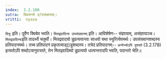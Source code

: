 ```yaml
---
index:  3.2.180
sutra:  विप्रसंभ्यो ड्?वसंज्ञायाम्।
vritti:  nyasa
---
```


`विभुः` इति। पूर्वेण क्विबेव भवति।
`मितद्रवादिभ्य उपसंख्यानम्` इति। आविशेषेण-- संज्ञायाम्, असंज्ञायाञ्च। `मितद्रवादिभ्यः`इति तादर्थ्ये चतुर्थी। मितद्रवादयो डुप्रत्ययान्ताः साधवो यथा स्युरित्येवमर्थः। उपसंख्यानशब्दस्य प्रतिपादनमर्थः। तच्व प्रतिपादनं प्रकृतत्वाड्()डुशब्दस्य। तत्रेदं प्रतिपादनम्-- `अन्येभ्योऽपि दृश्यते` (3.2.178) इत्यतोऽपि शब्दोऽत्रानुवत्र्तते, तेन मितद्रवादिब्यो डुप्रत्ययो धात्वन्तरादपि भवति, पदान्तरे चेति॥
